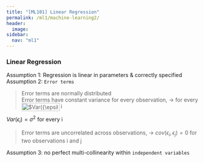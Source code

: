 ```yaml
---
title: "[ML101] Linear Regression"
permalink: /ml1/machine-learning2/
header:
  image:
sidebar:
  nav: "ml1"
---
```

### Linear Regression

Assumption 1: Regression is linear in parameters & correctly specified <br>
Assumption 2: `Error terms`
> Error terms are normally distributed <br>
> Error terms have constant variance for every observation, -> <img src="http://www.sciweavers.org/tex2img.php?eq=%24Var%28%7B%5Cepsilon_i%7D%29%3D%7B%5Csigma%5E2%7D%24&bc=White&fc=Black&im=jpg&fs=12&ff=arev&edit=0" align="left" border="0" alt="$Var({\epsilon_i})={\sigma^2}$" width="100" height="21" />   for every i <br> 

$Var({\epsilon_i})={\sigma^2}$ for every i <br>

> Error terms are uncorrelated across observations, ->  $cov({\epsilon_i},{\epsilon_j})=0$ for two observations i and j

Assumption 3: no perfect multi-collinearity within `independent variables`
